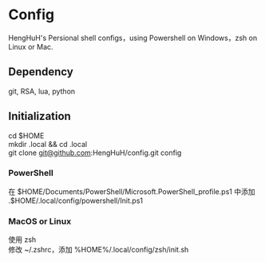 # Config

HengHuH's Persional shell configs，using Powershell on Windows，zsh on Linux or Mac.

## Dependency

git, RSA, lua, python

## Initialization

cd $HOME  
mkdir .local && cd .local  
git clone git@github.com:HengHuH/config.git config  

### PowerShell

在 $HOME/Documents/PowerShell/Microsoft.PowerShell_profile.ps1 中添加 .\$HOME/.local/config/powershell/Init.ps1

### MacOS or Linux

使用 zsh  
修改 ~/.zshrc，添加  %HOME%/.local/config/zsh/init.sh
